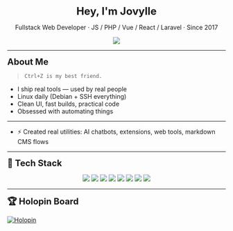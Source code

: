 <p align="center"><strong style="font-size: 1.5rem;">Hey, I'm Jovylle</strong></p>
<p align="center">Fullstack Web Developer · JS / PHP / Vue / React / Laravel · Since 2017</p>

<p align="center">
  <a href="https://jovylle.com" target="_blank">
    <img src="https://img.shields.io/badge/Visit%20Portfolio-000?style=for-the-badge&logo=firefox&logoColor=white" />
  </a>
</p>

---

<div style="font-size: 1.25rem; font-weight: bold">About Me</div>

> `Ctrl+Z is my best friend.`

- I ship real tools — used by real people  
- Linux daily (Debian + SSH everything)  
- Clean UI, fast builds, practical code  
- Obsessed with automating things

---

- ⚡ Created real utilities: AI chatbots, extensions, web tools, markdown CMS flows  

---

<div style="font-size: 1.25rem; font-weight: bold">🧰 Tech Stack</div>

<p align="center">
  <img src="https://img.shields.io/badge/javascript-323330?style=for-the-badge&logo=javascript&logoColor=F7DF1E" />
  <img src="https://img.shields.io/badge/Nuxt-002E3B?style=for-the-badge&logo=nuxtdotjs&logoColor=00DC82" />
  <img src="https://img.shields.io/badge/vuejs-35495e?style=for-the-badge&logo=vuedotjs&logoColor=4FC08D" />
  <img src="https://img.shields.io/badge/react-20232a?style=for-the-badge&logo=react&logoColor=61DAFB" />
  <img src="https://img.shields.io/badge/laravel-FF2D20?style=for-the-badge&logo=laravel&logoColor=white" />
  <img src="https://img.shields.io/badge/php-777BB4?style=for-the-badge&logo=php&logoColor=white" />
  <img src="https://img.shields.io/badge/python-3776AB?style=for-the-badge&logo=python&logoColor=white" />
  <img src="https://img.shields.io/badge/git-181717?style=for-the-badge&logo=git&logoColor=white" />
</p>

---

<div style="font-size: 1.25rem; font-weight: bold">🏆 Holopin Board</div>

[![Holopin](https://holopin.me/jovylle)](https://jovylle.com)

